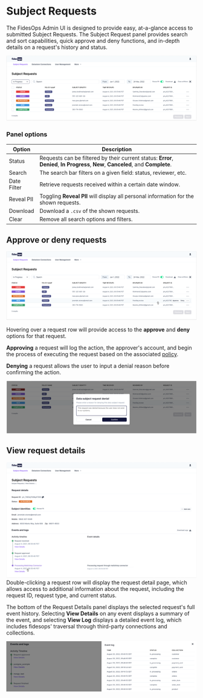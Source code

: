 # Subject Requests

The FidesOps Admin UI is designed to provide easy, at-a-glance access to submitted Subject Requests. The Subject Request panel provides search and sort capabilities, quick approve and deny functions, and in-depth details on a request's history and status.

![subject requests](../img/admin_ui/admin_ui.png)

### Panel options
| Option | Description |
|----|----|
| Status | Requests can be filtered by their current status: **Error**, **Denied**, **In Progress**, **New**, **Canceled**, and **Complete**.|
| Search | The search bar filters on a given field: status, reviewer, etc. |
| Date Filter | Retrieve requests received within a certain date window. |
| Reveal PII | Toggling **Reveal PII** will display all personal information for the shown requests. |
| Download | Download a `.csv` of the shown requests. |
| Clear | Remove all search options and filters. |

## Approve or deny requests

![approve or deny requests](../img/admin_ui/approve_deny.png)

Hovering over a request row will provide access to the **approve** and **deny** options for that request.

**Approving** a request will log the action, the approver's account, and begin the process of executing the request based on the associated [policy](../guides/policies.md).

**Denying** a request allows the user to input a denial reason before confirming the action.

![request denial](../img/admin_ui/request_denial.png)

## View request details
![subject request details](../img/admin_ui/subject_request_details.png)
Double-clicking a request row will display the request detail page, which allows access to additional information about the request, including the request ID, request type, and current status. 

The bottom of the Request Details panel displays the selected request's full event history. Selecting **View Details** on any event displays a summary of the event, and selecting **View Log** displays a detailed event log, which includes fidesops' traversal through third-party connections and collections.

![subject request log](../img/admin_ui/subject_request_log.png)
